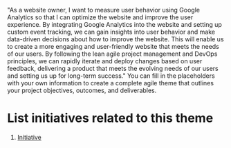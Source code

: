 "As a website owner, I want to measure user behavior using Google Analytics so that I can optimize the website and improve the user experience. By integrating Google Analytics into the website and setting up custom event tracking, we can gain insights into user behavior and make data-driven decisions about how to improve the website. This will enable us to create a more engaging and user-friendly website that meets the needs of our users. By following the lean agile project management and DevOps principles, we can rapidly iterate and deploy changes based on user feedback, delivering a product that meets the evolving needs of our users and setting us up for long-term success."
You can fill in the placeholders with your own information to create a complete agile theme that outlines your project objectives, outcomes, and deliverables.


# List initiatives related to this theme
1. [Initiative](documentation/templates/theme/initiatives/initiative_template.md)